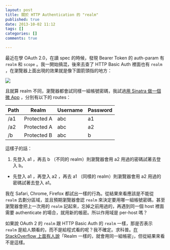 ```yaml
---
layout: post
title: 關於 HTTP Authentication 的 "realm"
published: true
date: 2013-10-02 11:12
tags: []
categories: []
comments: true

---
```

最近在學 OAuth 2.0，在讀 spec 的時候，發現 Bearer Token 的 auth-param 有 `realm` 和 `scope` 。我一開始搞混，後來去查了 HTTP Basic Auth 裡面也有 `realm` ，在瀏覽器上面出現的效果就是像下圖箭頭指的地方：

![](http://cl.ly/image/043j211v223m/http-basic-auth-realm.png)

且就算 realm 不同，瀏覽器都會試同樣一組帳號密碼，我試過[用 Sinatra 做一個微 App](https://github.com/chitsaou/http-basic-auth-demo) ，分別有以下的 routes：

| Path | Realm | Username | Password |
|------|-------|----------|----------|
| /a1  | Protected A | abc | a1 |
| /a2  | Protected A | abc | a2 |
| /b   | Protected B | abc | b  |

這樣子的話：

1. 先登入 a1 ，再去 b （不同的 realm）則瀏覽器會用 a2 用過的密碼試著去登入 b。
- 先登入 a1 ，再登入 a2 ，再去 a1 （同樣的 realm）則瀏覽器會用 a2 用過的密碼試著去登入 a1。

我在 Safari, Chrome, Firefox 都試出一樣的行為。從結果來看應該是不能從 `realm` 去劃分區域，並且預期瀏覽器會認 `realm` 來決定要用哪一組帳號密碼，甚至瀏覽器會把上一次用的  `realm` 記起來，忘掉之前用過的，再遇到同一個 host 裡面需要 authenticate 的場合，就用新的帳密。所以作用域是 per-host 嗎？

如果說 OAuth 2 的 `realm` 跟 HTTP Basic Auth 的 `realm` 一樣，那是否表示 `realm` 是給人類看的，而不是給程式看的呢？我不確定。求科普。[在 StackOverflow 上面有人說](http://stackoverflow.com/a/12701105/664245)「Realm 一樣的，就會用同一組帳密」，但從結果來看不是這樣。
